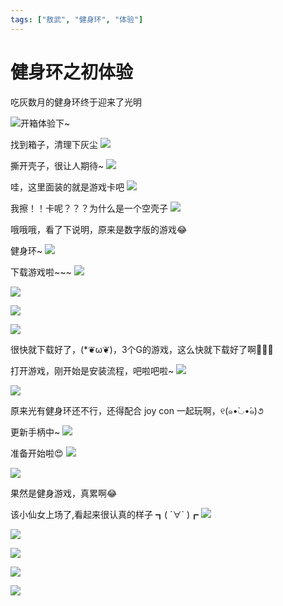 ```yaml
---
tags: ["敖武", "健身环", "体验"]
---
```


# 健身环之初体验

吃灰数月的健身环终于迎来了光明

![开箱体验下~](https://1.z.wiki/images/20220224/333aca20032a4ba6af161636ea188f47.gif)

找到箱子，清理下灰尘
![](https://1.z.wiki/images/20211115/1776c19703754adca16266c8e1c5e938.png?x-oss-process=style/z.wiki)



撕开壳子，很让人期待~
![](https://1.z.wiki/images/20211115/ab986773155d479fbb0fd714b4436739.png?x-oss-process=style/z.wiki)



哇，这里面装的就是游戏卡吧
![](https://1.z.wiki/images/20211115/08c2c4fff5a940469f969bcfe9b7e401.png?x-oss-process=style/z.wiki)


我擦！！卡呢？？？为什么是一个空壳子
![](https://1.z.wiki/images/20211115/ac6cc67d695b4eb29a4b35953823e5b1.png?x-oss-process=style/z.wiki)


哦哦哦，看了下说明，原来是数字版的游戏😂

健身环~
![](https://2.z.wiki/images/20211115/ce823ad7080946f6b8e31b7771fd7e0f.png?x-oss-process=style/z.wiki)


下载游戏啦~~~
![](https://2.z.wiki/images/20211115/086afd199a7146178991bbb1f0b4389f.png?x-oss-process=style/z.wiki)

![](https://2.z.wiki/images/20211115/b5cb6cd7adf0448fa5533e0fbef8b872.png?x-oss-process=style/z.wiki)

![](https://2.z.wiki/images/20211115/4746091d8e354df4af728b3bec461b9d.png?x-oss-process=style/z.wiki)

![](https://2.z.wiki/images/20211115/a82138a3f63640b8974ff780b20ebb58.png?x-oss-process=style/z.wiki)


很快就下载好了，(*❦ω❦)，3个G的游戏，这么快就下载好了啊👏👏👏

打开游戏，刚开始是安装流程，吧啦吧啦~
![](https://3.z.wiki/images/20211115/74b6085a251c4cf7b5661fd63dddc35c.png?x-oss-process=style/z.wiki)

![](https://3.z.wiki/images/20211115/dc538cd940ef49339f1c645a720f1bcb.png?x-oss-process=style/z.wiki)


原来光有健身环还不行，还得配合 joy con 一起玩啊，୧(๑•̀◡•́๑)૭

更新手柄中~
![](https://3.z.wiki/images/20211115/d7921cd899124701bbb6a9541ed3f15b.png?x-oss-process=style/z.wiki)


准备开始啦😍
![](https://3.z.wiki/images/20211115/41c7645f36cb444fa5281fd105d8ddb5.png?x-oss-process=style/z.wiki)

![](https://3.z.wiki/images/20211115/984a329b70cb4786a6f5d341d5489dcf.png?x-oss-process=style/z.wiki)


果然是健身游戏，真累啊😂


该小仙女上场了,看起来很认真的样子 ┓( ´∀` )┏
![](https://4.z.wiki/images/20211115/4b15d6780eb24ce38f193239da407245.png?x-oss-process=style/z.wiki)

![](https://4.z.wiki/images/20211115/fb13ad144932422ebcca81e8360fc9da.png?x-oss-process=style/z.wiki)

![](https://4.z.wiki/images/20211115/711a86de2a71475b948628be4e2b8501.png?x-oss-process=style/z.wiki)

![](https://4.z.wiki/images/20211115/905fa146414d4e4cb8fa9875420da645.png?x-oss-process=style/z.wiki)

![](https://4.z.wiki/images/20211115/4808ba5bf87f46c1a46b83fdd3ecdab4.png?x-oss-process=style/z.wiki)






